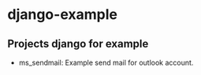# django-example

## Projects django for example

- ms_sendmail: Example send mail for outlook account.